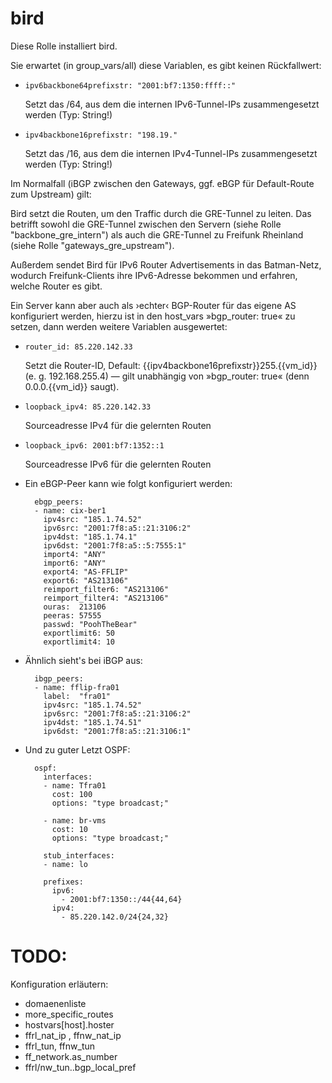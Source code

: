 # bird

Diese Rolle installiert bird.

Sie erwartet (in group_vars/all) diese Variablen, es gibt keinen Rückfallwert:

- `ipv6backbone64prefixstr: "2001:bf7:1350:ffff::"`

  Setzt das /64, aus dem die internen IPv6-Tunnel-IPs zusammengesetzt werden (Typ: String!)

- `ipv4backbone16prefixstr: "198.19."`

  Setzt das /16, aus dem die internen IPv4-Tunnel-IPs zusammengesetzt werden (Typ: String!)

Im Normalfall (iBGP zwischen den Gateways, ggf. eBGP für Default-Route zum Upstream) gilt:

Bird setzt die Routen, um den Traffic durch die GRE-Tunnel zu leiten.
Das betrifft sowohl die GRE-Tunnel zwischen den Servern (siehe Rolle "backbone_gre_intern") als auch die GRE-Tunnel zu Freifunk Rheinland (siehe Rolle "gateways_gre_upstream").

Außerdem sendet Bird für IPv6 Router Advertisements in das Batman-Netz, wodurch Freifunk-Clients ihre IPv6-Adresse bekommen und erfahren, welche Router es gibt.

Ein Server kann aber auch als ›echter‹ BGP-Router für das eigene AS konfiguriert werden, hierzu ist in den host_vars »bgp_router: true« zu setzen, dann werden weitere Variablen ausgewertet:

- `router_id: 85.220.142.33`

  Setzt die Router-ID, Default: {{ipv4backbone16prefixstr}}255.{{vm_id}} (e. g. 192.168.255.4) — gilt unabhängig von »bgp_router: true« (denn 0.0.0.{{vm_id}} saugt).

- `loopback_ipv4: 85.220.142.33`

  Sourceadresse IPv4 für die gelernten Routen

- `loopback_ipv6: 2001:bf7:1352::1`

  Sourceadresse IPv6 für die gelernten Routen

- Ein eBGP-Peer kann wie folgt konfiguriert werden:

        ebgp_peers:
        - name: cix-ber1
          ipv4src: "185.1.74.52"
          ipv6src: "2001:7f8:a5::21:3106:2"
          ipv4dst: "185.1.74.1"
          ipv6dst: "2001:7f8:a5::5:7555:1"
          import4: "ANY"
          import6: "ANY"
          export4: "AS-FFLIP"
          export6: "AS213106"
          reimport_filter6: "AS213106"
          reimport_filter4: "AS213106"
          ouras:  213106
          peeras: 57555
          passwd: "PoohTheBear"
          exportlimit6: 50
          exportlimit4: 10

- Ähnlich sieht's bei iBGP aus:

        ibgp_peers:
        - name: fflip-fra01
          label:  "fra01"
          ipv4src: "185.1.74.52"
          ipv6src: "2001:7f8:a5::21:3106:2"
          ipv4dst: "185.1.74.51"
          ipv6dst: "2001:7f8:a5::21:3106:1"

- Und zu guter Letzt OSPF:

        ospf:
          interfaces:
          - name: Tfra01
            cost: 100
            options: "type broadcast;"

          - name: br-vms
            cost: 10
            options: "type broadcast;"

          stub_interfaces:
          - name: lo

          prefixes:
            ipv6:
              - 2001:bf7:1350::/44{44,64}
            ipv4:
              - 85.220.142.0/24{24,32}

# TODO:
Konfiguration erläutern:
- domaenenliste 
- more_specific_routes
- hostvars[host].hoster
- ffrl_nat_ip , ffnw_nat_ip
- ffrl_tun, ffnw_tun 
- ff_network.as_number
- ffrl/nw_tun.<tunnel>.bgp_local_pref